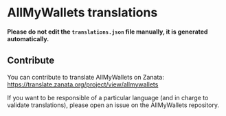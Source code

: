 # AllMyWallets translations

**Please do not edit the `translations.json` file manually, it is generated automatically.**

## Contribute

You can contribute to translate AllMyWallets on Zanata: https://translate.zanata.org/project/view/allmywallets

If you want to be responsible of a particular language (and in charge to validate translations), please open an
issue on the AllMyWallets repository.
